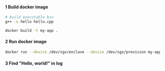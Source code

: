 #### 1 Build docker image
```bash
# build executable bin
g++ -o hello hello.cpp 

docker build -t my-app .
```

#### 2 Run docker image
```bash
docker run --device /dev/sgx/enclave --device /dev/sgx/provision my-app
```

#### 3 Find "Hello, world!" in log